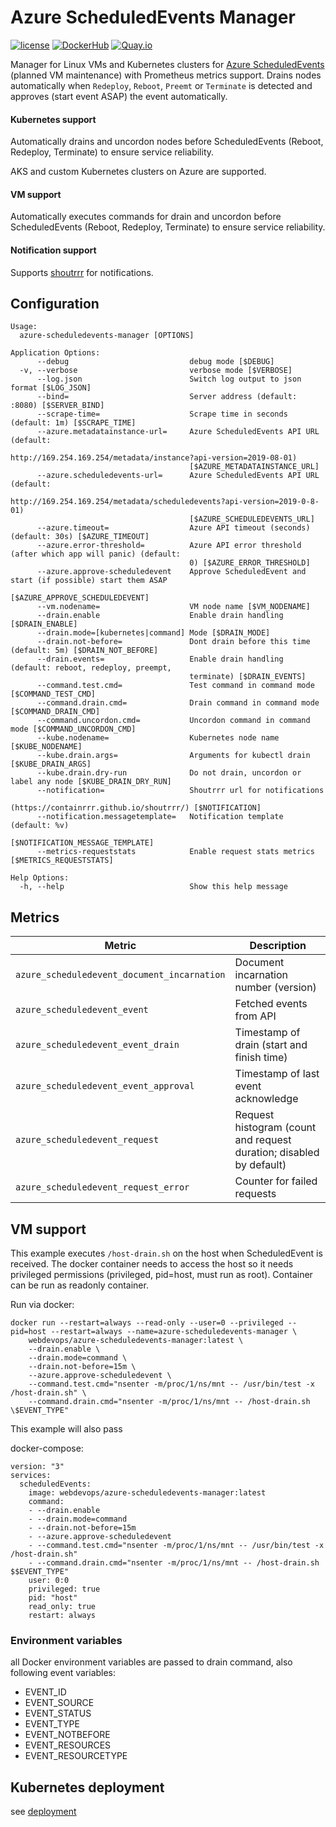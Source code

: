 # Azure ScheduledEvents Manager

[![license](https://img.shields.io/github/license/webdevops/azure-scheduledevents-manager.svg)](https://github.com/webdevops/azure-scheduledevents-manager/blob/master/LICENSE)
[![DockerHub](https://img.shields.io/badge/DockerHub-webdevops%2Fazure--scheduledevents--manager-blue)](https://hub.docker.com/r/webdevops/azure-scheduledevents-manager/)
[![Quay.io](https://img.shields.io/badge/Quay.io-webdevops%2Fazure--scheduledevents--manager-blue)](https://quay.io/repository/webdevops/azure-scheduledevents-manager)

Manager for Linux VMs and Kubernetes clusters for [Azure ScheduledEvents](https://docs.microsoft.com/en-us/azure/virtual-machines/linux/scheduled-events) (planned VM maintenance) with Prometheus metrics support.
Drains nodes automatically when `Redeploy`, `Reboot`, `Preemt` or `Terminate` is detected and approves (start event ASAP) the event automatically.

#### Kubernetes support
Automatically drains and uncordon nodes before ScheduledEvents (Reboot, Redeploy, Terminate) to ensure service reliability.

AKS and custom Kubernetes clusters on Azure are supported.

#### VM support
Automatically executes commands for drain and uncordon before ScheduledEvents (Reboot, Redeploy, Terminate) to ensure service reliability.

#### Notification support

Supports [shoutrrr](https://containrrr.github.io/shoutrrr/) for notifications.

## Configuration

```
Usage:
  azure-scheduledevents-manager [OPTIONS]

Application Options:
      --debug                           debug mode [$DEBUG]
  -v, --verbose                         verbose mode [$VERBOSE]
      --log.json                        Switch log output to json format [$LOG_JSON]
      --bind=                           Server address (default: :8080) [$SERVER_BIND]
      --scrape-time=                    Scrape time in seconds (default: 1m) [$SCRAPE_TIME]
      --azure.metadatainstance-url=     Azure ScheduledEvents API URL (default:
                                        http://169.254.169.254/metadata/instance?api-version=2019-08-01)
                                        [$AZURE_METADATAINSTANCE_URL]
      --azure.scheduledevents-url=      Azure ScheduledEvents API URL (default:
                                        http://169.254.169.254/metadata/scheduledevents?api-version=2019-0-8-01)
                                        [$AZURE_SCHEDULEDEVENTS_URL]
      --azure.timeout=                  Azure API timeout (seconds) (default: 30s) [$AZURE_TIMEOUT]
      --azure.error-threshold=          Azure API error threshold (after which app will panic) (default:
                                        0) [$AZURE_ERROR_THRESHOLD]
      --azure.approve-scheduledevent    Approve ScheduledEvent and start (if possible) start them ASAP
                                        [$AZURE_APPROVE_SCHEDULEDEVENT]
      --vm.nodename=                    VM node name [$VM_NODENAME]
      --drain.enable                    Enable drain handling [$DRAIN_ENABLE]
      --drain.mode=[kubernetes|command] Mode [$DRAIN_MODE]
      --drain.not-before=               Dont drain before this time (default: 5m) [$DRAIN_NOT_BEFORE]
      --drain.events=                   Enable drain handling (default: reboot, redeploy, preempt,
                                        terminate) [$DRAIN_EVENTS]
      --command.test.cmd=               Test command in command mode [$COMMAND_TEST_CMD]
      --command.drain.cmd=              Drain command in command mode [$COMMAND_DRAIN_CMD]
      --command.uncordon.cmd=           Uncordon command in command mode [$COMMAND_UNCORDON_CMD]
      --kube.nodename=                  Kubernetes node name [$KUBE_NODENAME]
      --kube.drain.args=                Arguments for kubectl drain [$KUBE_DRAIN_ARGS]
      --kube.drain.dry-run              Do not drain, uncordon or label any node [$KUBE_DRAIN_DRY_RUN]
      --notification=                   Shoutrrr url for notifications
                                        (https://containrrr.github.io/shoutrrr/) [$NOTIFICATION]
      --notification.messagetemplate=   Notification template (default: %v)
                                        [$NOTIFICATION_MESSAGE_TEMPLATE]
      --metrics-requeststats            Enable request stats metrics [$METRICS_REQUESTSTATS]

Help Options:
  -h, --help                            Show this help message
```

## Metrics

| Metric                                      | Description                                                                           |
|---------------------------------------------|---------------------------------------------------------------------------------------|
| `azure_scheduledevent_document_incarnation` | Document incarnation number (version)                                                 |
| `azure_scheduledevent_event`                | Fetched events from API                                                               |
| `azure_scheduledevent_event_drain`          | Timestamp of drain (start and finish time)                                            |
| `azure_scheduledevent_event_approval`       | Timestamp of last event acknowledge                                                   |
| `azure_scheduledevent_request`              | Request histogram (count and request duration; disabled by default)                   |
| `azure_scheduledevent_request_error`        | Counter for failed requests                                                           |

## VM support

This example executes `/host-drain.sh` on the host when ScheduledEvent is received.
The docker container needs to access the host so it needs privileged permissions (privileged, pid=host, must run as root).
Container can be run as readonly container.

Run via docker:
```
docker run --restart=always --read-only --user=0 --privileged --pid=host --restart=always --name=azure-scheduledevents-manager \
    webdevops/azure-scheduledevents-manager:latest \
    --drain.enable \
    --drain.mode=command \
    --drain.not-before=15m \
    --azure.approve-scheduledevent \
    --command.test.cmd="nsenter -m/proc/1/ns/mnt -- /usr/bin/test -x /host-drain.sh" \
    --command.drain.cmd="nsenter -m/proc/1/ns/mnt -- /host-drain.sh \$EVENT_TYPE"
```

This example will also pass

docker-compose:
```
version: "3"
services:
  scheduledEvents:
    image: webdevops/azure-scheduledevents-manager:latest
    command:
    - --drain.enable
    - --drain.mode=command
    - --drain.not-before=15m
    - --azure.approve-scheduledevent
    - --command.test.cmd="nsenter -m/proc/1/ns/mnt -- /usr/bin/test -x /host-drain.sh"
    - --command.drain.cmd="nsenter -m/proc/1/ns/mnt -- /host-drain.sh $$EVENT_TYPE"
    user: 0:0
    privileged: true
    pid: "host"
    read_only: true
    restart: always
```

### Environment variables

all Docker environment variables are passed to drain command, also following event variables:

- EVENT_ID
- EVENT_SOURCE
- EVENT_STATUS
- EVENT_TYPE
- EVENT_NOTBEFORE
- EVENT_RESOURCES
- EVENT_RESOURCETYPE

## Kubernetes deployment

see [deployment](/deployment)
